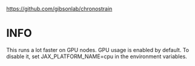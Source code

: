 https://github.com/gibsonlab/chronostrain

# INFO

This runs a lot faster on GPU nodes.
GPU usage is enabled by default. To disable it, set JAX_PLATFORM_NAME=cpu in the environment variables.
